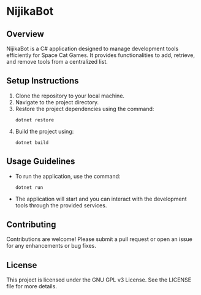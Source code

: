 # NijikaBot

## Overview
NijikaBot is a C# application designed to manage development tools efficiently for Space Cat Games. It provides functionalities to add, retrieve, and remove tools from a centralized list.

## Setup Instructions
1. Clone the repository to your local machine.
2. Navigate to the project directory.
3. Restore the project dependencies using the command:
   ```
   dotnet restore
   ```
4. Build the project using:
   ```
   dotnet build
   ```

## Usage Guidelines
- To run the application, use the command:
  ```
  dotnet run
  ```
- The application will start and you can interact with the development tools through the provided services.

## Contributing
Contributions are welcome! Please submit a pull request or open an issue for any enhancements or bug fixes.

## License
This project is licensed under the GNU GPL v3 License. See the LICENSE file for more details.